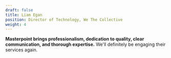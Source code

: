 ```yaml
---
draft: false
title: Liam Egan
position: Director of Technology, We The Collective
weight: 4
---
```

<strong>Masterpoint brings professionalism, dedication to quality, clear communication, and thorough expertise.</strong> We'll definitely be engaging their services again.
